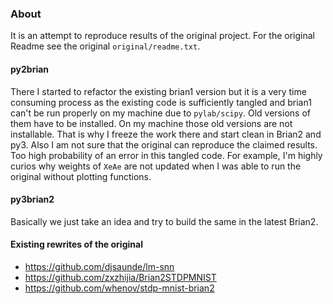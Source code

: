 ### About
It is an attempt to reproduce results of the original project. For the original Readme see the original
`original/readme.txt`.

#### py2brian
There I started to refactor the existing brian1 version but it is a very time consuming process as the existing code is
sufficiently tangled and brian1 can't be run properly on my machine due to `pylab/scipy`. Old versions of them have to
be installed. On my machine those old versions are not installable. That is why I freeze the work there and start clean
in Brian2 and py3.
Also I am not sure that the original can reproduce the claimed results. Too high probability of an error in this tangled
code. For example, I'm highly curios why weights of `XeAe` are not updated when I was able to run the original without
plotting functions.

#### py3brian2
Basically we just take an idea and try to build the same in the latest Brian2.

#### Existing rewrites of the original
- https://github.com/djsaunde/lm-snn
- https://github.com/zxzhijia/Brian2STDPMNIST
- https://github.com/whenov/stdp-mnist-brian2
